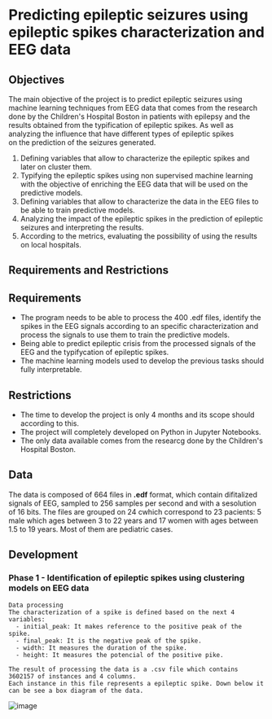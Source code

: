 # Predicting epileptic seizures using epileptic spikes characterization and EEG data 

## Objectives

The main objective of the project is to predict epileptic seizures using machine learning techniques from
EEG data that comes from the research done by the Children's Hospital Boston in
patients with epilepsy and the results obtained from the typification of epileptic spikes.
As well as analyzing the influence that have different types of epileptic spikes  
on the prediction of the seizures generated. 

  1. Defining variables that allow to characterize the epileptic spikes and later on cluster them.
  2. Typifying the epileptic spikes using non supervised machine learning with the objective of enriching the EEG data that will be used on the predictive models.
  3. Defining variables that allow to characterize the data in the EEG files to be able to train predictive models.
  4. Analyzing the impact of the epileptic spikes in the prediction of epileptic seizures and interpreting the results.
  5. According to the metrics, evaluating the possibility of using the results on local hospitals.
 
## Requirements and Restrictions 
## Requirements 
  - The program needs to be able to process the 400 .edf files, identify the  spikes in the EEG signals according to an specific characterization and  process the signals to use them to train the predictive models. 
  - Being able to predict epileptic crisis from the processed signals of the EEG and the typifycation of epileptic spikes.
  - The machine learning models used to develop the previous tasks should fully interpretable.
## Restrictions 
  - The time to develop the project is only 4 months and its scope should according to this.  
  - The project will completely developed on Python in Jupyter Notebooks.
  - The only data available comes from the researcg done by the Children's Hospital Boston.  

## Data 
The data is composed of 664 files in **.edf** format, which contain difitalized signals of EEG, sampled to 256 samples per second and with a sesolution of 16 bits.  The files are grouped on  24 cwhich correspond to 23 pacients: 5 male which ages between 3 to 22 years and 17 women with ages between  1.5 to 19 years. Most of them are pediatric cases.

## Development

  ### Phase 1 - Identification of epileptic spikes using clustering models on EEG data 
    Data processing 
    The characterization of a spike is defined based on the next 4 variables:
      - initial_peak: It makes reference to the positive peak of the spike. 
      - final_peak: It is the negative peak of the spike.
      - width: It measures the duration of the spike.
      - height: It measures the potencial of the positive pike. 
    
    The result of processing the data is a .csv file which contains 3602157 of instances and 4 columns.
    Each instance in this file represents a epileptic spike. Down below it can be see a box diagram of the data. 

![image](https://user-images.githubusercontent.com/47225250/124827785-71814700-df44-11eb-8d0b-2584086dd461.png)

    
    
    
    
      
      
    


